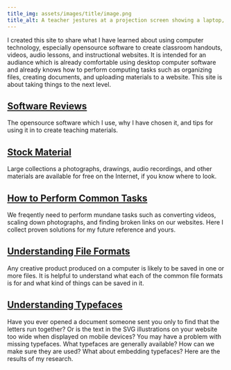 ```yaml
---
title_img: assets/images/title/image.png
title_alt: A teacher jestures at a projection screen showing a laptop, microphone, and camera on a desk. The laptop is running an audio editor.
---
```

I created this site to share what I have learned about using computer
technology, especially opensource software to create classroom handouts,
videos, audio lessons, and instructional websites. It is intended for an
audiance which is already comfortable using desktop computer software and
already knows how to perform computing tasks such as organizing files, creating
documents, and uploading materials to a website. This site is about taking
things to the next level.

## [Software Reviews](software/)
The opensource software which I use, why I have chosen it, and tips
for using it in to create teaching materials.

## [Stock Material](stock-material/)
Large collections a photographs, drawings, audio recordings, and other
materials are available for free on the Internet, if you know where
to look.

## [How to Perform Common Tasks](howto/)
We freqently need to perform mundane tasks such as converting videos,
scaling down photographs, and finding broken links on our websites.
Here I collect proven solutions for my future reference and yours.

## [Understanding File Formats](file-formats/)
Any creative product produced on a computer is likely to be saved in one
or more files. It is helpful to understand what each of the common file
formats is for and what kind of things can be saved in it.

## [Understanding Typefaces](typefaces/)
Have you ever opened a document someone sent you only to find that
the letters run together? Or is the text in the SVG illustrations
on your website too wide when displayed on mobile devices? You may
have a problem with missing typefaces. What typefaces are generally
available? How can we make sure they are used? What about embedding
typefaces? Here are the results of my research.

